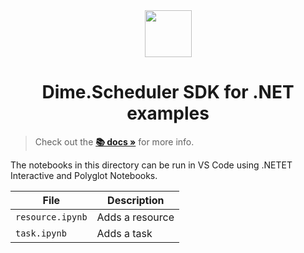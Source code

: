 <div align="center">
<img src="https://cdn.dimescheduler.com/dime-scheduler/Dime.Scheduler-Black.svg" height="75px" />
</div>

<h1 align="center">Dime.Scheduler SDK for .NET examples</h1>

> Check out the **[📚 docs »](https://docs.dimescheduler.com/develop)** for more info.

The notebooks in this directory can be run in VS Code using .NETET Interactive and Polyglot Notebooks.

| File             | Description     |
| ---------------- | --------------- |
| `resource.ipynb` | Adds a resource |
| `task.ipynb`     | Adds a task     |
